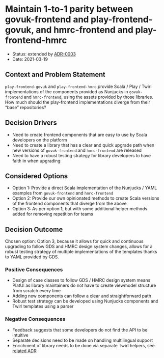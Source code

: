 # Maintain 1-to-1 parity between govuk-frontend and play-frontend-govuk, and hmrc-frontend and play-frontend-hmrc

* Status: extended by [ADR-0003](0003-patch-welsh-translation-for-skip-to-content-link.md)
* Date: 2021-03-19

## Context and Problem Statement

`play-frontend-govuk` and `play-frontend-hmrc` provide Scala / Play / Twirl implementations of the components provided 
as Nunjucks in `govuk-frontend` and `hmrc-frontend`, using the assets provided by those libraries. How much should the 
play-frontend implementations diverge from their “base” repositories?

## Decision Drivers 

* Need to create frontend components that are easy to use by Scala developers on the platform
* Need to create a library that has a clear and quick upgrade path when new versions of `govuk-frontend` and 
  `hmrc-frontend` are released
* Need to have a robust testing strategy for library developers to have faith in when upgrading

## Considered Options

* Option 1: Provide a direct Scala implementation of the Nunjucks / YAML examples from `govuk-frontend` and 
  `hmrc-frontend`
* Option 2: Provide our own opinionated methods to create Scala versions of the frontend components that diverge from 
  the above
* Option 3: As per option 1, but with some additional helper methods added for removing repetition for teams

## Decision Outcome

Chosen option: Option 3, because it allows for quick and continuous upgrading to follow GDS and HMRC design system 
changes, allows for a robust testing strategy of multiple implementations of the templates thanks to YAML provided by 
GDS.

### Positive Consequences

* Design of case classes to follow GDS / HMRC design system means PlatUI as library maintainers do not have to create 
  viewmodel structure from scratch every time
* Adding new components can follow a clear and straightforward path
* Robust test strategy can be developed using Nunjucks components and Twirl templates using a parser

### Negative Consequences

* Feedback suggests that some developers do not find the API to be intuitive
* Separate decisions need to be made on handling multilingual support
* Enrichment of library needs to be done via separate Twirl helpers, 
  see [related ADR](https://github.com/hmrc/play-frontend-hmrc/blob/master/docs/maintainers/adr/0001-play-frontend-hmrc-mirrors-hmrc-frontend.md)

